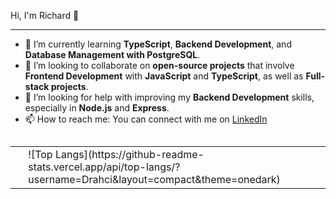 Hi, I'm Richard 👋
<hr>

- 🌱 I’m currently learning **TypeScript**, **Backend Development**, and **Database Management with PostgreSQL**.
- 👯 I’m looking to collaborate on **open-source projects** that involve **Frontend Development** with **JavaScript** and **TypeScript**, as well as **Full-stack projects**.
- 🤔 I’m looking for help with improving my **Backend Development** skills, especially in **Node.js** and **Express**.
- 📫 How to reach me: You can connect with me on [LinkedIn](https://www.linkedin.com/in/richard-ricciardi-oliveira-biondo-3018bb20b)

##
##

<table>
  <tr>
    <td>
      &nbsp;
    </td>
    <td>
      ![Top Langs](https://github-readme-stats.vercel.app/api/top-langs/?username=Drahci&layout=compact&theme=onedark)
    </td>
  </tr>
</table>

